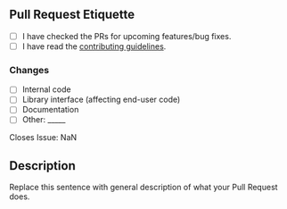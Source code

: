 [contributing]: https://github.com/Negative-Games/Framework/blob/main/CONTRIBUTING.md

## Pull Request Etiquette

<!-- There are several guidelines you should follow in order for your 
Pull Request to be merged. 
--> 

- [ ] I have checked the PRs for upcoming features/bug fixes.
- [ ] I have read the [contributing guidelines][contributing].

<!-- It is sometimes better to include more changes in a single commit. 
If you find yourself having an overwhelming amount of commits, you can **rebase** your branch. 
--> 

### Changes

- [ ] Internal code
- [ ] Library interface (affecting end-user code)
- [ ] Documentation
- [ ] Other: \_____ <!-- Insert other type here -->

<!-- Replace "NaN" with an issue number if 
this is a response to an issue --> 

Closes Issue: NaN

## Description

Replace this sentence with general description of what your Pull Request does.
